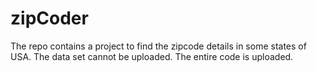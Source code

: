 # zipCoder

The repo contains a project to find the zipcode details in some states of USA. The data set cannot be uploaded. The entire code is uploaded.
